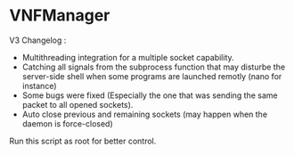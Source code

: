 # VNFManager

V3 Changelog : 
- Multithreading integration for a multiple socket capability.
- Catching all signals from the subprocess function that may disturbe
	the server-side shell when some programs are launched remotly (nano for instance)
- Some bugs were fixed (Especially the one that was sending the same packet 
	to all opened sockets).
- Auto close previous and remaining sockets (may happen when the daemon is 
	force-closed)

Run this script as root for better control.
